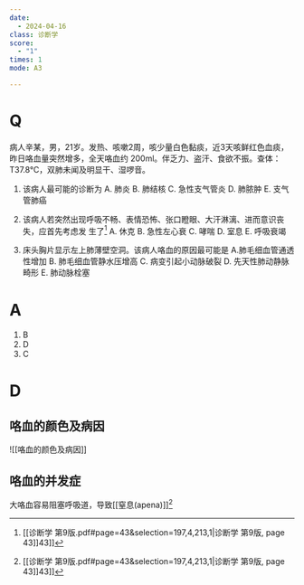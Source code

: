 ```yaml
---
date:
  - 2024-04-16
class: 诊断学
score:
  - "1"
times: 1
mode: A3

--- 
```



# Q
病人辛某，男，21岁。发热、咳嗽2周，咳少量白色黏痰，近3天咳鲜红色血痰，昨日咯血量突然增多，全天咯血约 200ml。伴乏力、盗汗、食欲不振。查体：T37.8°C，双肺未闻及明显干、湿啰音。

1. 该病人最可能的诊断为
A. 肺炎 
B. 肺结核 
C. 急性支气管炎
D. 肺脓肿 
E. 支气管肺癌

2. 该病人若突然出现呼吸不畅、表情恐怖、张口瞪眼、大汗淋漓、进而意识丧失，应首先考虑发
生了[^1]
A. 休克 
B. 急性左心衰 
C. 哮喘
D. 室息
E. 呼吸衰竭

3. 床头胸片显示左上肺薄壁空洞。该病人咯血的原因最可能是
A.肺毛细血管通透性增加 
B. 肺毛细血管静水压增高
C. 病变引起小动脉破裂 
D. 先天性肺动静脉畸形
E. 肺动脉栓塞


# A

1. B
2. D
3. C



# D
咯血的颜色及病因
--
![[咯血的颜色及病因]]

咯血的并发症
--
大咯血容易阻塞呼吸道，导致[[窒息(apena)]][^1]

[^1]: [[诊断学 第9版.pdf#page=43&selection=197,4,213,1|诊断学 第9版, page 43]]43]]